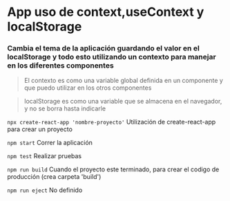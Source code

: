 # App uso de context,useContext y localStorage

### Cambia el tema de la aplicación guardando el valor en el localStorage y todo esto utilizando un contexto para manejar en los diferentes componentes

>El contexto es como una variable global definida en un componente y que puedo utilizar en los otros componentes

>localStorage es como una variable que se almacena en el navegador, y no se borra hasta indicarle

`npx create-react-app 'nombre-proyecto'`
Utilización de create-react-app para crear un proyecto

`npm start`
Correr la aplicación

`npm test`
Realizar pruebas

`npm run build`
Cuando el proyecto este terminado, para crear el codigo de producción (crea carpeta 'build')

`npm run eject` 
No definido